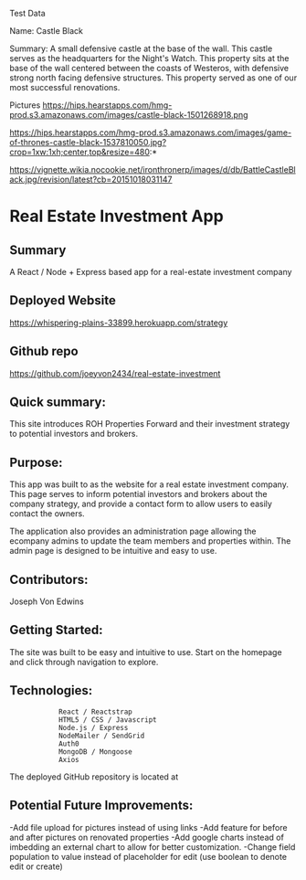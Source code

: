 Test Data

Name:
Castle Black

Summary: A small defensive castle at the base of the wall. This castle serves as the headquarters for the Night's Watch. This property sits at the base of the wall centered between the coasts of Westeros, with defensive strong north facing defensive structures. This property served as one of our most successful renovations.

Pictures
https://hips.hearstapps.com/hmg-prod.s3.amazonaws.com/images/castle-black-1501268918.png

https://hips.hearstapps.com/hmg-prod.s3.amazonaws.com/images/game-of-thrones-castle-black-1537810050.jpg?crop=1xw:1xh;center,top&resize=480:*

https://vignette.wikia.nocookie.net/ironthronerp/images/d/db/BattleCastleBlack.jpg/revision/latest?cb=20151018031147


# Real Estate Investment App
## Summary
A React / Node + Express based app for a real-estate investment company

## Deployed Website

https://whispering-plains-33899.herokuapp.com/strategy

## Github repo

https://github.com/joeyvon2434/real-estate-investment

## Quick summary:
This site introduces ROH Properties Forward and their investment strategy to potential investors and brokers.

## Purpose:
This app was built to as the website for a real estate investment company. This page serves to inform potential investors and brokers about the company strategy, and provide a contact form to allow users to easily contact the owners.

The application also provides an administration page allowing the ecompany admins to update the team members and properties within. The admin page is designed to be intuitive and easy to use.

## Contributors: 
Joseph Von Edwins

## Getting Started:


The site was built to be easy and intuitive to use. Start on the homepage and click through navigation to explore.


## Technologies:   
                React / Reactstrap
                HTML5 / CSS / Javascript
                Node.js / Express
                NodeMailer / SendGrid
                Auth0
                MongoDB / Mongoose
                Axios

                

The deployed GitHub repository is located at 



## Potential Future Improvements:
-Add file upload for pictures instead of using links
-Add feature for before and after pictures on renovated properties
-Add google charts instead of imbedding an external chart to allow for better customization.
-Change field population to value instead of placeholder for edit (use boolean to denote edit or create)
       
